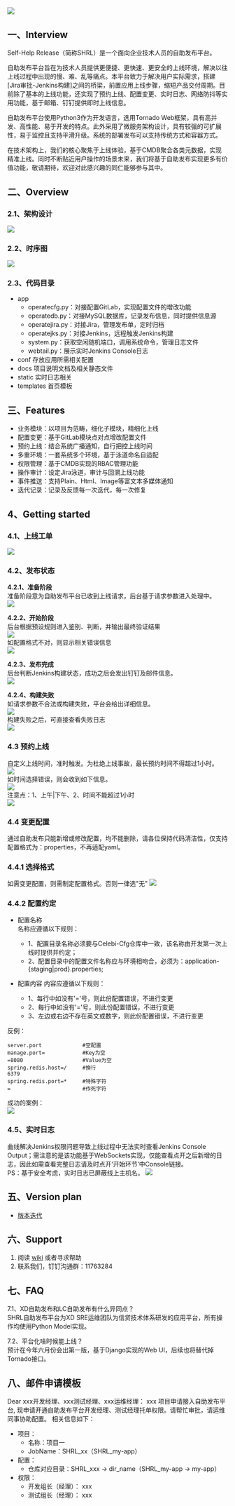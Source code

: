 ![](../../../SHRL/docs/resource/img/SHRL.jpg)
-------------------------------
## 一、Interview

Self-Help Release（简称SHRL）是一个面向企业技术人员的自助发布平台。

自助发布平台旨在为技术人员提供更便捷、更快速、更安全的上线环境，解决以往上线过程中出现的慢、难、乱等痛点。本平台致力于解决用户实际需求，搭建[Jira审批-Jenkins构建]之间的桥梁，前置应用上线步骤，缩短产品交付周期。目前除了基本的上线功能，还实现了预约上线、配置变更、实时日志、网络防抖等实用功能，基于邮箱、钉钉提供即时上线信息。

自助发布平台使用Python3作为开发语言，选用Tornado Web框架，具有高并发、高性能、易于开发的特点。此外采用了微服务架构设计，具有较强的可扩展性，易于监控且支持平滑升级。系统的部署发布可以支持传统方式和容器方式。

在技术架构上，我们的核心聚焦于上线体验，基于CMDB聚合各类元数据，实现精准上线。同时不断贴近用户操作的场景未来，我们将基于自助发布实现更多有价值功能，敬请期待，欢迎对此感兴趣的同仁能够参与其中。

## 二、Overview
### 2.1、架构设计
![](docs/resource/v2/设计理念-自助发布.png )

### 2.2、时序图
![](docs/resource/v2/设计理念-时序图.jpg.jpeg)
### 2.3、代码目录
- app
   - operatecfg.py：对接配置GitLab，实现配置文件的增改功能
   - operatedb.py：对接MySQL数据库，记录发布信息，同时提供信息源
   - operatejira.py：对接Jira，管理发布单，定时归档
   - operatejks.py：对接Jenkins，远程触发Jenkins构建
   - system.py：获取空闲随机端口，调用系统命令，管理日志文件
   - webtail.py：展示实时Jenkins Console日志
- conf
    存放应用所需相关配置
- docs
    项目说明文档及相关静态文件
- static
    实时日志相关
- templates
    首页模板

## 三、Features
- 业务模块：以项目为范畴，细化子模块，精细化上线
- 配置变更：基于GitLab模块点对点增改配置文件
- 预约上线：结合系统广播通知，自行把控上线时间
- 多重环境：一套系统多个环境，基于泳道命名自适配
- 权限管理：基于CMDB实现的RBAC管理功能
- 操作审计：设定Jira泳道，审计与回溯上线功能
- 事件推送：支持Plain、Html、Image等富文本多媒体通知
- 迭代记录：记录及反馈每一次迭代，每一次修复

## 4、Getting started
### 4.1、上线工单
![](docs/resource/v2/设计理念-Jira工作流.png)

### 4.2、发布状态 
**4.2.1、准备阶段**    
准备阶段意为自助发布平台已收到上线请求，后台基于请求参数进入处理中。    
![](docs/resource/v2/准备阶段-预发布环境.png)
  
**4.2.2、开始阶段**  
后台根据预设规则进入鉴别、判断，并输出最终验证结果  
![](docs/resource/v2/开始阶段-预发布环境.png)  
如配置格式不对，则显示相关错误信息  
![](docs/resource/v2/错误-配置格式不对.png)  

**4.2.3、发布完成**  
后台判断Jenkins构建状态，成功之后会发出钉钉及邮件信息。    
![](docs/resource/v2/完成阶段-预发布环境.png)  

**4.2.4、构建失败**  
 如请求参数不合法或构建失败，平台会给出详细信息。  
![](docs/resource/v2/失败阶段-灰度环境.png)  
构建失败之后，可直接查看失败日志  
![](docs/resource/v2/错误-构建失败日志.png)  

### 4.3 预约上线
自定义上线时间，准时触发。为杜绝上线事故，最长预约时间不得超过1小时。  
![](docs/resource/v2/开始阶段-预约上线.png)  
如时间选择错误，则会收到如下信息。  
![](docs/resource/v2/错误-预约时间错误.png)  
注意点：1、上午|下午、2、时间不能超过1小时  
![](docs/resource/v2/配置字段-预约上线.png)  
  
### 4.4 变更配置
通过自助发布只能新增或修改配置，均不能删除，请各位保持代码清洁性，仅支持配置格式为：properties，不再适配yaml。

### 4.4.1 选择格式 
如需变更配置，则需制定配置格式。否则一律选"无"
![](docs/resource/v2/配置字段-配置变更.png)

### 4.4.2 配置约定    
- 配置名称    
    名称应遵循以下规则：
    - 1、配置目录名称必须要与Celebi-Cfg仓库中一致，该名称由开发第一次上线时提供并约定；  
    - 2、配置目录中的配置文件名称应与环境相吻合，必须为：application-{staging|prod}.properties;  

- 配置内容
    内容应遵循以下规则：
    - 1、每行中如没有'='号，则此份配置错误，不进行变更  
    - 2、每行中如没有'='号，则此份配置错误，不进行变更  
    - 3、左边或右边不存在英文或数字，则此份配置错误，不进行变更  

反例：
```
server.port             #空配置
manage.port=            #Key为空
=8080                   #Value为空
spring.redis.host=/     #換行
6379
spring.redis.port=*     #特殊字符
=                       #作死字符
```

成功的案例：  
![](docs/resource/v2/开始阶段-配置变更记录.png)

### 4.5、实时日志
曲线解决Jenkins权限问题导致上线过程中无法实时查看Jenkins Console Output；需注意的是该功能基于WebSockets实现，仅能查看点开之后新增的日志，因此如需查看完整日志请及时点开‘开始环节’中Console链接。  
PS：基于安全考虑，实时日志已屏蔽线上主机名。
![](docs/resource/v2/开始阶段-实时日志.png)

## 五、Version plan
* [版本迭代](docs/CHANGELOG.md)

## 六、Support
1. 阅读 [wiki]() 或者寻求帮助
2. 联系我们，钉钉沟通群：11763284

## 七、FAQ
7.1、XD自助发布和LC自助发布有什么异同点？  
SHRL自助发布平台为XD SRE运维团队为信贷技术体系研发的应用平台，所有操作均使用Python Model实现。

7.2、平台化啥时候能上线？  
预计在今年六月份会出第一版，基于Django实现的Web UI，后续也将替代掉Tornado接口。

## 八、邮件申请模板

Dear xxx开发经理、xxx测试经理、xxx运维经理：
    xxx 项目申请接入自助发布平台, 现申请开通自助发布平台开发经理、测试经理托单权限。请帮忙审批，请运维同事协助配置。
    相关信息如下：

- 项目：
    - 名称：项目一
    - JobName：SHRL_xx（SHRL_my-app）
- 配置：
    - 仓库对应目录：SHRL_xxx -> dir_name（SHRL_my-app -> my-app）   
- 权限：
    - 开发组长（经理）： xxx
    - 测试组长（经理）： xxx
 
